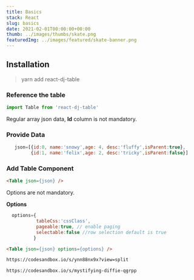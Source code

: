 ```yaml
---
title: Basics
stack: React
slug: basics
date: 2021-02-01T00:00:00+00:00
thumb: ../images/thumbs/skate.png
featuredImg: ../images/featured/skate-banner.png
---
```

## Installation

>yarn add react-dj-table

### Reference the table
```js
import Table from 'react-dj-table'
```
Regular array json data, <b>Id</b> column is not mandatory.
### Provide Data
 ```js
    json=[{id:0, name:'snowy',age: 4, desc:'fluffy',isParent:true},
          {id:1, name:'felix',age: 2, desc:'tricky',isParent:false}]
```
### Add Table Component
```html
<Table json={json} />
```
Options are not mandatory.

**Options**
 ```js
   options={
            tableCss:'cssClass',
            pageable:true, // enable paging
            selectable:false //row selection default is true
           }
```
```html
<Table json={json} options={options} />

https://codesandbox.io/s/ynn88nx9x?view=split

https://codesandbox.io/s/mystifying-diffie-qgrpp
